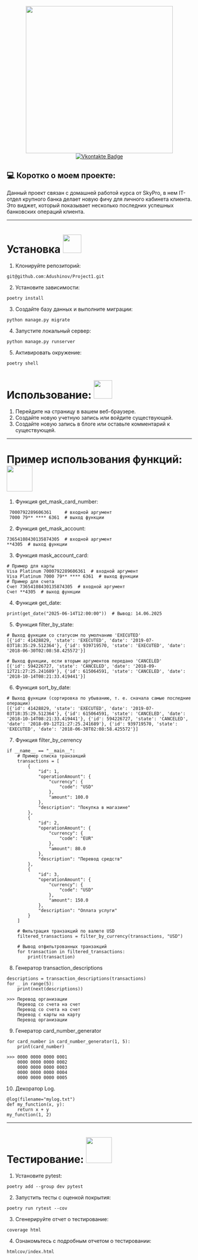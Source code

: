 <div id="header" align="center">
  <img src=https://media0.giphy.com/media/v1.Y2lkPTc5MGI3NjExcHNoMDlwa25vdmZlOGwxZDV6OHpkZHE5a3JnczU0ejMzaGR5enoxeiZlcD12MV9pbnRlcm5hbF9naWZfYnlfaWQmY3Q9Zw/78XCFBGOlS6keY1Bil/giphy.gif width="400"/>
</div>
<div id="badges" align="center">
  <a href="https://vk.com/vadushinov">
    <img src="https://img.shields.io/badge/Vkontakte-blue?style=for-the-badge&logo=Vkontakte&logoColor=white" alt="Vkontakte Badge"/>
  </a>
</div>

## :computer: Коротко о моем проекте:
Данный проект связан с домашней работой курса от SkyPro, в нем IT-отдел крупного банка делает новую фичу для личного кабинета клиента. Это виджет, который показывает несколько последних успешных банковских операций клиента. 

---

### 
<h1>
Установка
  <img src="https://media0.giphy.com/media/v1.Y2lkPTc5MGI3NjExdXQ3azJyMDB4aTI3emc1eHJndzYwbmoxeDVqdXE4YXM4bmVsYWxvOCZlcD12MV9pbnRlcm5hbF9naWZfYnlfaWQmY3Q9cw/HhuPdJhvE05fclU5s5/giphy.gif" width="50px"/>
</h1>

1. Клонируйте репозиторий:
```
git@github.com:Adushinov/Project1.git
```

2. Установите зависимости:
```
poetry install
```

3. Создайте базу данных и выполните миграции:
```
python manage.py migrate
```

4. Запустите локальный сервер:
```
python manage.py runserver
```

5. Активировать окружение:
```
poetry shell
```

## 
<h1>
Использование:
  <img src="https://media3.giphy.com/media/v1.Y2lkPTc5MGI3NjExZzhsY3lvamhmaTIxa2hsN2MzeGRuNDR5ZmR1cjU0dWV5d3ZwM2loNSZlcD12MV9pbnRlcm5hbF9naWZfYnlfaWQmY3Q9Zw/HzPtbOKyBoBFsK4hyc/giphy.gif"
width="50px"/>
</h1>
    
1. Перейдите на страницу в вашем веб-браузере.
2. Создайте новую учетную запись или войдите существующей.
3. Создайте новую запись в блоге или оставьте комментарий к существующей.

---

###
<h1>
Пример использования функций:
  <img src='https://media1.giphy.com/media/v1.Y2lkPTc5MGI3NjExZ2syeGFlMWlzb3J2eTM0ZnR0dzcweGJianEyYmo3NG41eWg5ZHM0dyZlcD12MV9pbnRlcm5hbF9naWZfYnlfaWQmY3Q9Zw/u1WhXLjwgcXpHJBMRM/giphy.gif'
width='70px'/>
</h1>

1. Функция get_mask_card_number:
```
 7000792289606361     # входной аргумент
 7000 79** **** 6361  # выход функции
 ```
                               
2. Функция get_mask_account:
```
73654108430135874305  # входной аргумент
**4305  # выход функции
```
3. Функция mask_account_card:
```
# Пример для карты
Visa Platinum 7000792289606361  # входной аргумент
Visa Platinum 7000 79** **** 6361  # выход функции
# Пример для счета
Счет 73654108430135874305  # входной аргумент
Счет **4305  # выход функции
```
4. Функция get_date:
```
print(get_date("2025-06-14T12:00:00"))  # Вывод: 14.06.2025
```
5. Функция filter_by_state:
```
# Выход функции со статусом по умолчанию 'EXECUTED'
[{'id': 41428829, 'state': 'EXECUTED', 'date': '2019-07-03T18:35:29.512364'}, {'id': 939719570, 'state': 'EXECUTED', 'date': '2018-06-30T02:08:58.425572'}]

# Выход функции, если вторым аргументов передано 'CANCELED'
[{'id': 594226727, 'state': 'CANCELED', 'date': '2018-09-12T21:27:25.241689'}, {'id': 615064591, 'state': 'CANCELED', 'date': '2018-10-14T08:21:33.419441'}]
```
6. Функция sort_by_date:
```
# Выход функции (сортировка по убыванию, т. е. сначала самые последние операции)
[{'id': 41428829, 'state': 'EXECUTED', 'date': '2019-07-03T18:35:29.512364'}, {'id': 615064591, 'state': 'CANCELED', 'date': '2018-10-14T08:21:33.419441'}, {'id': 594226727, 'state': 'CANCELED', 'date': '2018-09-12T21:27:25.241689'}, {'id': 939719570, 'state': 'EXECUTED', 'date': '2018-06-30T02:08:58.425572'}]
```
7. Функция filter_by_cerrency
```
if __name__ == "__main__":
    # Пример списка транзакций
    transactions = [
        {
            "id": 1,
            "operationAmount": {
                "currency": {
                    "code": "USD"
                },
                "amount": 100.0
            },
            "description": "Покупка в магазине"
        },
        {
            "id": 2,
            "operationAmount": {
                "currency": {
                    "code": "EUR"
                },
                "amount": 80.0
            },
            "description": "Перевод средств"
        },
        {
            "id": 3,
            "operationAmount": {
                "currency": {
                    "code": "USD"
                },
                "amount": 150.0
            },
            "description": "Оплата услуги"
        }
    ]

    # Фильтрация транзакций по валюте USD
    filtered_transactions = filter_by_currency(transactions, "USD")

    # Вывод отфильтрованных транзакций
    for transaction in filtered_transactions:
        print(transaction)
```
8. Генератор transaction_descriptions
```
descriptions = transaction_descriptions(transactions)
for _ in range(5):
    print(next(descriptions))

>>> Перевод организации
    Перевод со счета на счет
    Перевод со счета на счет
    Перевод с карты на карту
    Перевод организации
```
9. Генератор card_number_generator
```
for card_number in card_number_generator(1, 5):
    print(card_number)

>>> 0000 0000 0000 0001
    0000 0000 0000 0002
    0000 0000 0000 0003
    0000 0000 0000 0004
    0000 0000 0000 0005
```
10. Декоратор Log.
```
@log(filename="mylog.txt")
def my_function(x, y):
    return x + y
my_function(1, 2)
```
---

<h1>
Тестирование:
    <img src="https://media4.giphy.com/media/v1.Y2lkPTc5MGI3NjExNTI4c3hqcThraHB5aWJqM2JhNTNheWk0cXh1NG0wamtyaWh1dGcyeiZlcD12MV9pbnRlcm5hbF9naWZfYnlfaWQmY3Q9cw/Ll22OhMLAlVDb8UQWe/giphy.gif"
width="70px"/>
</h1>

1. Установите pytest:
```
poetry add --group dev pytest
```
2. Запустить тесты с оценкой покрытия:
```
poetry run rytest --cov
```
3. Сгенерируйте отчет о тестирование: 
```
coverage html
```
4. Ознакомьтесь с подробным отчетом о тестировании:
```
htmlcov/index.html
```

